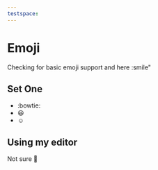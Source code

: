 ```yaml
---
testspace:
---
```

# Emoji
Checking for basic emoji support and here :smile"

## Set One

* :bowtie:
* :laughing:
* :relaxed:

## Using my editor
Not sure 🤔

